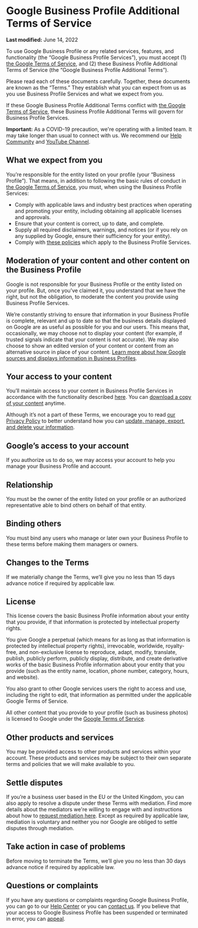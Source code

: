 Google Business Profile Additional Terms of Service
===================================================

**Last modified:** June 14, 2022

To use Google Business Profile or any related services, features, and functionality (the “Google Business Profile Services”), you must accept (1) [the Google Terms of Service](https://policies.google.com/terms), and (2) these Business Profile Additional Terms of Service (the “Google Business Profile Additional Terms”).

Please read each of these documents carefully. Together, these documents are known as the “Terms.” They establish what you can expect from us as you use Business Profile Services and what we expect from you.

If these Google Business Profile Additional Terms conflict with [the Google Terms of Service](https://policies.google.com/terms), these Business Profile Additional Terms will govern for Business Profile Services.

**Important:** As a COVID-19 precaution, we're operating with a limited team. It may take longer than usual to connect with us. We recommend our [Help Community](https://support.google.com/business/community) and [YouTube Channel](https://www.youtube.com/c/GoogleBusinessProfile).

What we expect from you
-----------------------

You’re responsible for the entity listed on your profile (your “Business Profile”). That means, in addition to following the basic rules of conduct in [the Google Terms of Service](https://policies.google.com/terms), you must, when using the Business Profile Services:

*   Comply with applicable laws and industry best practices when operating and promoting your entity, including obtaining all applicable licenses and approvals.
*   Ensure that your content is correct, up to date, and complete.
*   Supply all required disclaimers, warnings, and notices (or if you rely on any supplied by Google, ensure their sufficiency for your entity).
*   Comply with [these policies](https://support.google.com/business/answer/7667250) which apply to the Business Profile Services.

Moderation of your content and other content on the Business Profile
--------------------------------------------------------------------

Google is not responsible for your Business Profile or the entity listed on your profile. But, once you’ve claimed it, you understand that we have the right, but not the obligation, to moderate the content you provide using Business Profile Services.

We’re constantly striving to ensure that information in your Business Profile is complete, relevant and up to date so that the business details displayed on Google are as useful as possible for you and our users. This means that, occasionally, we may choose not to display your content (for example, if trusted signals indicate that your content is not accurate). We may also choose to show an edited version of your content or content from an alternative source in place of your content. [Learn more about how Google sources and displays information in Business Profiles](https://support.google.com/business/answer/2721884).

Your access to your content
---------------------------

You’ll maintain access to your content in Business Profile Services in accordance with the functionality described [here](https://support.google.com/business/answer/3038063). You can [download a copy of your content](https://support.google.com/accounts/answer/3024190) anytime.

Although it’s not a part of these Terms, we encourage you to read [our Privacy Policy](https://policies.google.com/privacy) to better understand how you can [update, manage, export, and delete your information](https://myaccount.google.com/).

Google’s access to your account
-------------------------------

If you authorize us to do so, we may access your account to help you manage your Business Profile and account.

Relationship
------------

You must be the owner of the entity listed on your profile or an authorized representative able to bind others on behalf of that entity.

Binding others
--------------

You must bind any users who manage or later own your Business Profile to these terms before making them managers or owners.

Changes to the Terms
--------------------

If we materially change the Terms, we’ll give you no less than 15 days advance notice if required by applicable law.

License
-------

This license covers the basic Business Profile information about your entity that you provide, if that information is protected by intellectual property rights.

You give Google a perpetual (which means for as long as that information is protected by intellectual property rights), irrevocable, worldwide, royalty-free, and non-exclusive license to reproduce, adapt, modify, translate, publish, publicly perform, publicly display, distribute, and create derivative works of the basic Business Profile information about your entity that you provide (such as the entity name, location, phone number, category, hours, and website).

You also grant to other Google services users the right to access and use, including the right to edit, that information as permitted under the applicable Google Terms of Service.

All other content that you provide to your profile (such as business photos) is licensed to Google under the [Google Terms of Service](https://policies.google.com/terms).

Other products and services
---------------------------

You may be provided access to other products and services within your account. These products and services may be subject to their own separate terms and policies that we will make available to you.

Settle disputes
---------------

If you’re a business user based in the EU or the United Kingdom, you can also apply to resolve a dispute under these Terms with mediation. Find more details about the mediators we're willing to engage with and instructions about how to [request mediation here](http://g.co/help/mediation). Except as required by applicable law, mediation is voluntary and neither you nor Google are obliged to settle disputes through mediation.

Take action in case of problems
-------------------------------

Before moving to terminate the Terms, we’ll give you no less than 30 days advance notice if required by applicable law.

Questions or complaints
-----------------------

If you have any questions or complaints regarding Google Business Profile, you can go to our [Help Center](https://support.google.com/business/) or you can [contact us](https://support.google.com/business/gethelp). If you believe that your access to Google Business Profile has been suspended or terminated in error, you can [appeal](https://support.google.com/business/answer/4569145).